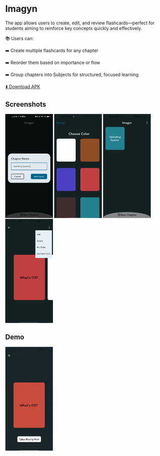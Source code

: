 
# Imagyn

The app allows users to create, edit, and review flashcards—perfect for students aiming to reinforce key concepts quickly and effectively.

📚 Users can: 

 ➡️ Create multiple flashcards for any chapter

 ➡️ Reorder them based on importance or flow

 ➡️ Group chapters into Subjects for structured, focused learning

 [⬇️ Download APK](https://drive.google.com/file/d/1dvISireQVkhckG8X1x59xTivT94Yx1lB/view?usp=sharing)



## Screenshots

<p float="left">
<img src="https://github.com/vanshpal122/Imagyn/blob/main/readmeAssests/addChapter.jpg" width="30%" />
<img src="https://github.com/vanshpal122/Imagyn/blob/main/readmeAssests/chooseColorScreen.jpg" width="30%" />
<img src="https://github.com/vanshpal122/Imagyn/blob/main/readmeAssests/homeScreen.jpg" width="30%" />
 <img src="https://github.com/vanshpal122/Imagyn/blob/main/readmeAssests/cardsScreen.jpg" width="30%" />
</p>



## Demo

<img src="https://github.com/vanshpal122/Imagyn/blob/main/readmeAssests/useCase.gif" width="30%"/>

